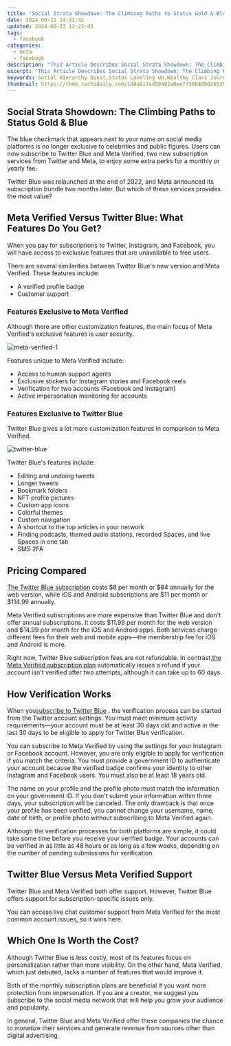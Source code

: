 ```yaml
---
title: "Social Strata Showdown: The Climbing Paths to Status Gold & Blue"
date: 2024-06-22 14:41:42
updated: 2024-06-23 12:22:43
tags:
  - facebook
categories:
  - meta
  - facebook
description: "This Article Describes Social Strata Showdown: The Climbing Paths to Status Gold & Blue"
excerpt: "This Article Describes Social Strata Showdown: The Climbing Paths to Status Gold & Blue"
keywords: Social Hierarchy Quest,Status Leveling Up,Wealthy Class Journey,Prestige Rank Rise,Elite Socioeclimb,Gold & Blue Ascend,High-Class Stratification
thumbnail: https://thmb.techidaily.com/1d9a817ed59482a0eeff36b88b02b53bced3999d961f8420245056a49851ba62.jpg
---
```


## Social Strata Showdown: The Climbing Paths to Status Gold & Blue

 The blue checkmark that appears next to your name on social media platforms is no longer exclusive to celebrities and public figures. Users can now subscribe to Twitter Blue and Meta Verified, two new subscription services from Twitter and Meta, to enjoy some extra perks for a monthly or yearly fee.

 Twitter Blue was relaunched at the end of 2022, and Meta announced its subscription bundle two months later. But which of these services provides the most value?

## Meta Verified Versus Twitter Blue: What Features Do You Get?

 When you pay for subscriptions to Twitter, Instagram, and Facebook, you will have access to exclusive features that are unavailable to free users.

 There are several similarities between Twitter Blue's new version and Meta Verified. These features include:

* A verified profile badge
* Customer support

### Features Exclusive to Meta Verified

 Although there are other customization features, the main focus of Meta Verified's exclusive features is user security.

![meta-verified-1](https://static1.makeuseofimages.com/wordpress/wp-content/uploads/2023/04/meta-verified-1.jpg)

Features unique to Meta Verified include:

* Access to human support agents
* Exclusive stickers for Instagram stories and Facebook reels
* Verification for two accounts (Facebook and Instagram)
* Active impersonation monitoring for accounts

### Features Exclusive to Twitter Blue

 Twitter Blue gives a lot more customization features in comparison to Meta Verified.

![twitter-blue](https://static1.makeuseofimages.com/wordpress/wp-content/uploads/2023/04/twitter-blue.jpg)

Twitter Blue's features include:

* Editing and undoing tweets
* Longer tweets
* Bookmark folders
* NFT profile pictures
* Custom app icons
* Colorful themes
* Custom navigation
* A shortcut to the top articles in your network
* Finding podcasts, themed audio stations, recorded Spaces, and live Spaces in one tab
* SMS 2FA

## Pricing Compared

[The Twitter Blue subscription](https://www.makeuseof.com/what-is-twitter-blue/) costs $8 per month or $84 annually for the web version, while iOS and Android subscriptions are $11 per month or $114.99 annually.

 Meta Verified subscriptions are more expensive than Twitter Blue and don't offer annual subscriptions. It costs $11.99 per month for the web version and $14.99 per month for the iOS and Android apps. Both services charge different fees for their web and mobile apps—the membership fee for iOS and Android is more.

 Right now, Twitter Blue subscription fees are not refundable. In contrast,[the Meta Verified subscription plan](https://www.makeuseof.com/what-is-meta-verified-is-it-worth-the-money/) automatically issues a refund if your account isn't verified after two attempts, although it can take up to 60 days.

## How Verification Works

 When you[subscribe to Twitter Blue](https://www.makeuseof.com/twitter-blue-how-to-subscribe/) , the verification process can be started from the Twitter account settings. You must meet minimum activity requirements—your account must be at least 30 days old and active in the last 30 days to be eligible to apply for Twitter Blue verification.

 You can subscribe to Meta Verified by using the settings for your Instagram or Facebook account. However, you are only eligible to apply for verification if you match the criteria. You must provide a government ID to authenticate your account because the verified badge confirms your identity to other Instagram and Facebook users. You must also be at least 18 years old.

 The name on your profile and the profile photo must match the information on your government ID. If you don’t submit your information within three days, your subscription will be canceled. The only drawback is that once your profile has been verified, you cannot change your username, name, date of birth, or profile photo without subscribing to Meta Verified again.

 Although the verification processes for both platforms are simple, it could take some time before you receive your verified badge. Your accounts can be verified in as little as 48 hours or as long as a few weeks, depending on the number of pending submissions for verification.

## Twitter Blue Versus Meta Verified Support

 Twitter Blue and Meta Verified both offer support. However, Twitter Blue offers support for subscription-specific issues only.

 You can access live chat customer support from Meta Verified for the most common account issues, so it wins here.

## Which One Is Worth the Cost?

 Although Twitter Blue is less costly, most of its features focus on personalization rather than more visibility. On the other hand, Meta Verified, which just debuted, lacks a number of features that would improve it.

 Both of the monthly subscription plans are beneficial if you want more protection from impersonation. If you are a creator, we suggest you subscribe to the social media network that will help you grow your audience and popularity.

 In general, Twitter Blue and Meta Verified offer these companies the chance to monetize their services and generate revenue from sources other than digital advertising.


<ins class="adsbygoogle"
     style="display:block"
     data-ad-format="autorelaxed"
     data-ad-client="ca-pub-7571918770474297"
     data-ad-slot="1223367746"></ins>



<ins class="adsbygoogle"
     style="display:block"
     data-ad-client="ca-pub-7571918770474297"
     data-ad-slot="8358498916"
     data-ad-format="auto"
     data-full-width-responsive="true"></ins>

